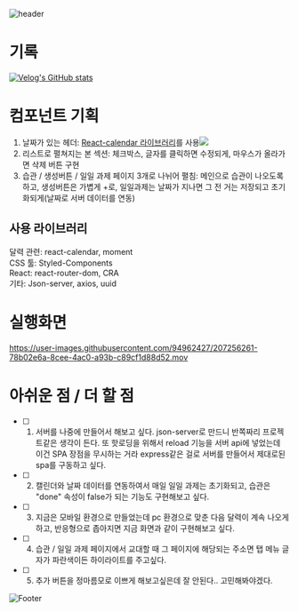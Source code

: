 ![header](https://capsule-render.vercel.app/api?type=waving&height=200&color=1b262c)

# 기록

[![Velog's GitHub stats](https://velog-readme-stats.vercel.app/api?name=okko8522&color=dark&slug=Todo-리스트-만들기1-기본적인-구조-CRUD)](https://velog.io/@okko8522/Todo-%EB%A6%AC%EC%8A%A4%ED%8A%B8-%EB%A7%8C%EB%93%A4%EA%B8%B01-%EA%B8%B0%EB%B3%B8%EC%A0%81%EC%9D%B8-%EA%B5%AC%EC%A1%B0-CRUD)

# 컴포넌트 기획

1. 날짜가 있는 헤더: [React-calendar 라이브러리](https://github.com/wojtekmaj/react-calendar)를 사용![](https://velog.velcdn.com/images/okko8522/post/0b8ebcca-a103-444d-9ece-19ad17e04cba/image.png)
2. 리스트로 펼쳐지는 본 섹션: 체크박스, 글자를 클릭하면 수정되게, 마우스가 올라가면 삭제 버튼 구현
3. 습관 / 생성버튼 / 일일 과제 페이지 3개로 나뉘어 펼침: 메인으로 습관이 나오도록 하고, 생성버튼은 가볍게 +로, 일일과제는 날짜가 지나면 그 전 거는 저장되고 초기화되게(날짜로 서버 데이터를 연동)

## 사용 라이브러리

달력 관련: react-calendar, moment <br />
CSS 툴: Styled-Components <br />
React: react-router-dom, CRA <br />
기타: Json-server, axios, uuid <br />

# 실행화면

https://user-images.githubusercontent.com/94962427/207256261-78b02e6a-8cee-4ac0-a93b-c89cf1d88d52.mov

# 아쉬운 점 / 더 할 점

- [ ] 1. 서버를 나중에 만들어서 해보고 싶다. json-server로 만드니 반쪽짜리 프로젝트같은 생각이 든다. 또 핫로딩을 위해서 reload 기능을 서버 api에 넣었는데 이건 SPA 장점을 무시하는 거라 express같은 걸로 서버를 만들어서 제대로된 spa를 구동하고 싶다.
- [ ] 2. 캘린더와 날짜 데이터를 연동하여서 매일 일일 과제는 초기화되고, 습관은 "done" 속성이 false가 되는 기능도 구현해보고 싶다.
- [ ] 3. 지금은 모바일 환경으로 만들었는데 pc 환경으로 맞춘 다음 달력이 계속 나오게 하고, 반응형으로 좁아지면 지금 화면과 같이 구현해보고 싶다.
- [ ] 4. 습관 / 일일 과제 페이지에서 교대할 때 그 페이지에 해당되는 주소면 탭 메뉴 글자가 파란색이든 하이라이트를 주고싶다.
- [ ] 5. 추가 버튼을 정마름모로 이쁘게 해보고싶은데 잘 안된다.. 고민해봐야겠다.

![Footer](https://capsule-render.vercel.app/api?type=waving&color=1b262c&height=200&section=footer)
